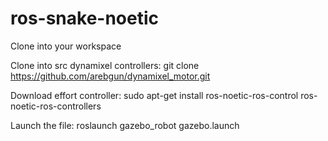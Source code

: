 # ros-snake-noetic
Clone into your workspace

Clone into src dynamixel controllers:
git clone https://github.com/arebgun/dynamixel_motor.git

Download effort controller:
sudo apt-get install ros-noetic-ros-control ros-noetic-ros-controllers

Launch the file:
roslaunch gazebo_robot gazebo.launch

